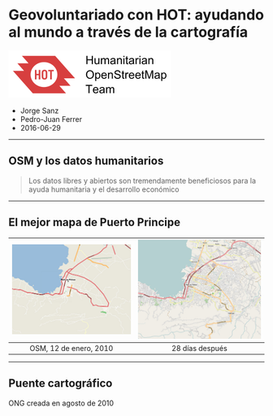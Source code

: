 Geovoluntariado con HOT: ayudando al mundo a través de la cartografía
==============================================================================

![](resources/logo_hot.png)

* Jorge Sanz
* Pedro-Juan Ferrer
* 2016-06-29

---

## OSM y los datos humanitarios

> Los datos libres y abiertos son tremendamente beneficiosos para la ayuda
> humanitaria y el desarrollo económico

---

## El mejor mapa de Puerto Principe

| ![Antes](resources/osm_pap_before.jpg) | ![Después](resources/osm_pap_after.jpg) |
| :---:                                  | :---:                                   |
| OSM, 12 de enero, 2010                 | 28 días después                         |

---

## Puente cartográfico

ONG creada en agosto de 2010




